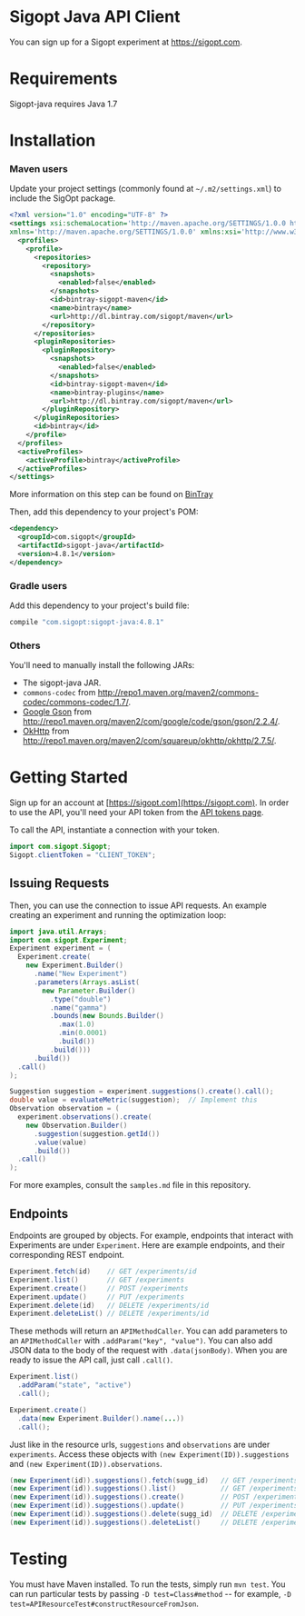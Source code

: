 # Sigopt Java API Client

You can sign up for a Sigopt experiment at https://sigopt.com.

Requirements
============

Sigopt-java requires Java 1.7

Installation
============

### Maven users

Update your project settings (commonly found at `~/.m2/settings.xml`) to include the SigOpt package.

```xml
<?xml version="1.0" encoding="UTF-8" ?>
<settings xsi:schemaLocation='http://maven.apache.org/SETTINGS/1.0.0 http://maven.apache.org/xsd/settings-1.0.0.xsd'
xmlns='http://maven.apache.org/SETTINGS/1.0.0' xmlns:xsi='http://www.w3.org/2001/XMLSchema-instance'>
  <profiles>
    <profile>
      <repositories>
        <repository>
          <snapshots>
            <enabled>false</enabled>
          </snapshots>
          <id>bintray-sigopt-maven</id>
          <name>bintray</name>
          <url>http://dl.bintray.com/sigopt/maven</url>
        </repository>
      </repositories>
      <pluginRepositories>
        <pluginRepository>
          <snapshots>
            <enabled>false</enabled>
          </snapshots>
          <id>bintray-sigopt-maven</id>
          <name>bintray-plugins</name>
          <url>http://dl.bintray.com/sigopt/maven</url>
        </pluginRepository>
      </pluginRepositories>
      <id>bintray</id>
    </profile>
  </profiles>
  <activeProfiles>
    <activeProfile>bintray</activeProfile>
  </activeProfiles>
</settings>
```

More information on this step can be found on [BinTray](https://bintray.com/sigopt/maven/sigopt-java/view)

Then, add this dependency to your project's POM:

```xml
<dependency>
  <groupId>com.sigopt</groupId>
  <artifactId>sigopt-java</artifactId>
  <version>4.8.1</version>
</dependency>
```


### Gradle users

Add this dependency to your project's build file:

```groovy
compile "com.sigopt:sigopt-java:4.8.1"
```

### Others

You'll need to manually install the following JARs:

* The sigopt-java JAR.
* `commons-codec` from <http://repo1.maven.org/maven2/commons-codec/commons-codec/1.7/>.
* [Google Gson](http://code.google.com/p/google-gson/) from <http://repo1.maven.org/maven2/com/google/code/gson/gson/2.2.4/>.
* [OkHttp](http://square.github.io/okhttp/) from <http://repo1.maven.org/maven2/com/squareup/okhttp/okhttp/2.7.5/>.

Getting Started
===============

Sign up for an account at [https://sigopt.com](https://sigopt.com).
In order to use the API, you'll need your API token from the [API tokens page](https://sigopt.com/tokens).

To call the API, instantiate a connection with your token.

```java
import com.sigopt.Sigopt;
Sigopt.clientToken = "CLIENT_TOKEN";
```

## Issuing Requests
Then, you can use the connection to issue API requests. An example creating an experiment and running the
optimization loop:

```java
import java.util.Arrays;
import com.sigopt.Experiment;
Experiment experiment = (
  Experiment.create(
    new Experiment.Builder()
      .name("New Experiment")
      .parameters(Arrays.asList(
        new Parameter.Builder()
          .type("double")
          .name("gamma")
          .bounds(new Bounds.Builder()
            .max(1.0)
            .min(0.0001)
            .build())
          .build()))
      .build())
  .call()
);

Suggestion suggestion = experiment.suggestions().create().call();
double value = evaluateMetric(suggestion);  // Implement this
Observation observation = (
  experiment.observations().create(
    new Observation.Builder()
      .suggestion(suggestion.getId())
      .value(value)
      .build())
  .call()
);
```

For more examples, consult the `samples.md` file in this repository.

## Endpoints

Endpoints are grouped by objects.
For example, endpoints that interact with Experiments are under `Experiment`.
Here are example endpoints, and their corresponding REST endpoint.

```java
Experiment.fetch(id)    // GET /experiments/id
Experiment.list()       // GET /experiments
Experiment.create()     // POST /experiments
Experiment.update()     // PUT /experiments
Experiment.delete(id)   // DELETE /experiments/id
Experiment.deleteList() // DELETE /experiments/id
```

These methods will return an `APIMethodCaller`.
You can add parameters to an `APIMethodCaller` with `.addParam("key", "value")`.
You can also add JSON data to the body of the request with `.data(jsonBody)`.
When you are ready to issue the API call, just call `.call()`.

```java
Experiment.list()
  .addParam("state", "active")
  .call();

Experiment.create()
  .data(new Experiment.Builder().name(...))
  .call();
```

Just like in the resource urls, `suggestions` and `observations` are under `experiments`.
Access these objects with `(new Experiment(ID)).suggestions` and `(new Experiment(ID)).observations`.

```java
(new Experiment(id)).suggestions().fetch(sugg_id)   // GET /experiments/id/suggestions/sugg_id
(new Experiment(id)).suggestions().list()           // GET /experiments/id/suggestions
(new Experiment(id)).suggestions().create()         // POST /experiments/id/suggestions
(new Experiment(id)).suggestions().update()         // PUT /experiments/id/suggestions
(new Experiment(id)).suggestions().delete(sugg_id)  // DELETE /experiments/id/suggestions/sugg_id
(new Experiment(id)).suggestions().deleteList()     // DELETE /experiments/id/suggestions
```

Testing
=======

You must have Maven installed. To run the tests, simply run `mvn test`. You can run particular tests by passing `-D test=Class#method` -- for example, `-D test=APIResourceTest#constructResourceFromJson`.
